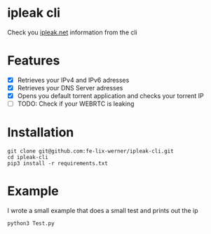 # ipleak cli

Check you [ipleak.net](https://ipleak.net) information from the cli

# Features

- [x] Retrieves your IPv4 and IPv6 adresses  
- [x] Retrieves your DNS Server adresses  
- [x] Opens you default torrent application and checks your torrent IP  
- [ ] TODO: Check if your WEBRTC is leaking

# Installation

```
git clone git@github.com:fe-lix-werner/ipleak-cli.git
cd ipleak-cli
pip3 install -r requirements.txt
```

# Example

I wrote a small example that does a small test and prints out the ip

```
python3 Test.py
```
